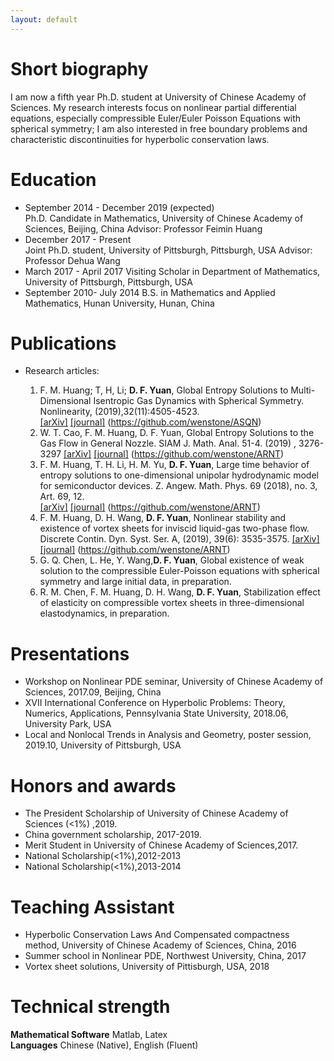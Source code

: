 ```yaml
---
layout: default
---
```


# Short biography

I am now a fifth year Ph.D. student at University of Chinese Academy of Sciences. My research interests focus on nonlinear partial differential equations, especially compressible Euler/Euler Poisson Equations with spherical symmetry; I am also interested in free boundary problems and characteristic discontinuities for hyperbolic conservation laws.

# Education

* September 2014 - December 2019 (expected)  
Ph.D. Candidate in Mathematics, University of Chinese Academy of Sciences, Beijing, China
Advisor: Professor Feimin Huang
* December 2017 - Present  
Joint Ph.D. student, University of Pittsburgh, Pittsburgh, USA
Advisor: Professor Dehua Wang
* March 2017 - April 2017
Visiting Scholar in Department of Mathematics, University of Pittsburgh, Pittsburgh, USA 
* September 2010- July 2014 
B.S. in Mathematics and Applied Mathematics, Hunan University, Hunan, China

# Publications


* Research articles:  

   1. F. M. Huang; T, H, Li;  **D. F. Yuan**, Global Entropy Solutions to Multi-Dimensional Isentropic Gas Dynamics with Spherical Symmetry. Nonlinearity, (2019),32(11):4505-4523.    
   [[arXiv]](https://arxiv.org/abs/1711.04430) [[journal]]( https://doi.org/10.1088/1361-6544/ab31ce) (https://github.com/wenstone/ASQN)      
   2.	W. T. Cao, F. M. Huang, D. F. Yuan, Global Entropy Solutions to the Gas Flow in General Nozzle. SIAM J. Math. Anal. 51-4. (2019) , 3276-3297
   [[arXiv]](https://arxiv.org/abs/1903.04010) [[journal]](https://doi.org/10.1137/19M1249436)
   (https://github.com/wenstone/ARNT)  
   3.	F. M. Huang, T. H. Li, H. M. Yu, **D. F. Yuan**, Large time behavior of entropy solutions to one-dimensional unipolar hydrodynamic model for semiconductor devices. Z. Angew. Math. Phys. 69 (2018), no. 3, Art. 69, 12.  
   [[arXiv]](https://arxiv.org/abs/1711.05870) [[journal]](https://doi.org/10.1007/s00033-018-0968-z)  (https://github.com/wenstone/ARNT)  
   4. F. M. Huang, D. H. Wang, **D. F. Yuan**, Nonlinear stability and existence of vortex sheets for inviscid liquid-gas two-phase flow. Discrete Contin. Dyn. Syst. Ser. A, (2019), 39(6): 3535-3575.
      [[arXiv]](https://arxiv.org/abs/1808.05905) [[journal]](https://www.aimsciences.org/article/doi/10.3934/dcds.2019146)   (https://github.com/wenstone/ARNT)  
   5.	G. Q. Chen, L. He, Y. Wang,**D. F. Yuan**, Global existence of weak solution to the compressible Euler-Poisson equations with spherical symmetry and large initial data, in preparation.
   6. R. M. Chen, F. M. Huang, D. H. Wang, **D. F. Yuan**, Stabilization effect of elasticity on compressible vortex sheets in three-dimensional elastodynamics, in preparation.  

# Presentations
* Workshop on Nonlinear PDE seminar, University of Chinese Academy of Sciences,
2017.09, Beijing, China
* XVII International Conference on Hyperbolic Problems: Theory, Numerics, Applications, Pennsylvania State University, 2018.06, University Park, USA
* Local and Nonlocal Trends in Analysis and Geometry, poster session,
2019.10, University of Pittsburgh, USA

# Honors and awards

* The President Scholarship of University of Chinese Academy of Sciences (<1%) ,2019.
* China government scholarship, 2017-2019.
* Merit Student in University of Chinese Academy of Sciences,2017.
* National Scholarship(<1%),2012-2013
* National Scholarship(<1%),2013-2014

# Teaching Assistant
*  Hyperbolic Conservation Laws And Compensated compactness method, University of Chinese Academy of Sciences, China, 2016
*  Summer school in Nonlinear PDE, Northwest University, China, 2017
*  Vortex sheet solutions, University of Pittisburgh, USA, 2018

# Technical strength
 
**Mathematical Software** Matlab, Latex     
**Languages**             Chinese (Native), English (Fluent)

